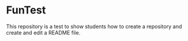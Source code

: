 # FunTest
This repository is a test to show students how to create a repository and create and edit a README file.
